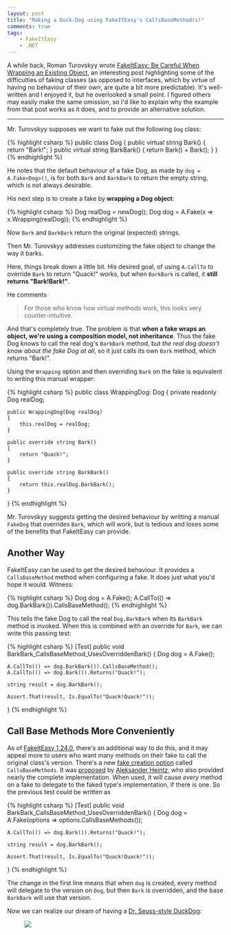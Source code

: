 ```yaml
---
layout: post
title: "Making a Duck-Dog using FakeItEasy's CallsBaseMethod(s)" 
comments: true
tags:
    - FakeItEasy
    - .NET
---
```


A while back, Roman Turovskyy wrote
[FakeItEasy: Be Careful When Wrapping an Existing Object][wrapping],
an interesting post highlighting some of the difficulties of faking
classes (as opposed to interfaces, which by virtue of having no
behaviour of their own, are quite a bit more predictable). It's
well-written and I enjoyed it, but he overlooked a small point. I
figured others may easily make the same omission, so I'd like to
explain why the example from that post works as it does, and to
provide an alternative solution.

----

Mr. Turovskyy supposes we want to fake out the following `Dog` class:

{% highlight csharp %}
public class Dog
{
    public virtual string Bark()
    {
        return "Bark!";
    }
    public virtual string BarkBark()
    {
        return Bark() + Bark();
    }
}
{% endhighlight %}

He notes that the default behaviour of a fake Dog, as made by `dog =
A.Fake<Dog>()`, is for both `Bark` and `BarkBark` to return the empty
string, which is not always desirable.

His next step is to create a fake by **wrapping a Dog object**:

{% highlight csharp %}
Dog realDog = newDog();
Dog dog = A.Fake<Dog>(x => x.Wrapping(realDog));
{% endhighlight %}

Now `Bark` and `BarkBark` return the original (expected) strings.

Then Mr. Turovskyy addresses customizing the fake object to change
the way it barks.

Here, things break down a little bit. His desired goal, of using
`A.CallTo` to override `Bark` to return "Quack!" works, but when
`BarkBark` is called, it **still returns "Bark!Bark!"**.


He comments

> For those who know how virtual methods work, this looks very
> counter-intuitive.

And that's completely true. The problem is that **when a fake wraps an
object, we're using a composition model, not inheritance**. Thus the
fake Dog knows to call the real dog's `BarkBark` method, but _the real
dog doesn't know about the fake Dog at all_, so it just calls its own
`Bark` method, which returns "Bark!".

Using the `Wrapping` option and then overriding `Bark` on the fake is
equivalent to writing this manual wrapper:

{% highlight csharp %}
public class WrappingDog: Dog
{
    private readonly Dog realDog;

    public WrappingDog(Dog realDog)
    {
        this.realDog = realDog;
    }

    public override string Bark()
    {
        return "Quack!";
    }

    public override string BarkBark()
    {
        return this.realDog.BarkBark();
    }
}
{% endhighlight %}


Mr. Turovskyy suggests getting the desired behaviour by writting a
manual `FakeDog` that overrides `Bark`, which will work, but is
tedious and loses some of the benefits that FakeItEasy can
provide.

## Another Way

FakeItEasy can be used to get the desired behaviour. It provides a
`CallsBaseMethod` method when configuring a fake. It does just what
you'd hope it would. Witness:

{% highlight csharp %}
Dog dog = A.Fake<Dog>();
A.CallTo(() => dog.BarkBark()).CallsBaseMethod();
{% endhighlight %}

This tells the fake Dog to call the real `Dog.BarkBark` when its
`BarkBark` method is invoked. When this is combined with an override
for `Bark`, we can write this passing test:

{% highlight csharp %}
[Test]
public void BarkBark_CallsBaseMethod_UsesOverriddenBark()
{
    Dog dog = A.Fake<Dog>();

    A.CallTo(() => dog.BarkBark()).CallsBaseMethod();
    A.CallTo(() => dog.Bark()).Returns("Quack!");

    string result = dog.BarkBark();

    Assert.That(result, Is.EqualTo("Quack!Quack!"));
}
{% endhighlight %}

## Call Base Methods More Conveniently

As of [FakeItEasy 1.24.0][onetwentyfour], there's an additional way to
do this, and it may appeal more to users who want many methods on
their fake to call the original class's version. There's a new
[fake creation option][options] called `CallsBaseMethods`. It was
[proposed][issue] by [Aleksander Heintz][alexandr], who also provided
nearly the complete implementation. When used, it will cause _every_
method on a fake to delegate to the faked type's implementation, if there
is one. So the previous test could be written as

{% highlight csharp %}
[Test]
public void BarkBark_CallsBaseMethod_UsesOverriddenBark()
{
    Dog dog = A.Fake<Dog>(options => options.CallsBaseMethods());

    A.CallTo(() => dog.Bark()).Returns("Quack!");

    string result = dog.BarkBark();

    Assert.That(result, Is.EqualTo("Quack!Quack!"));
}
{% endhighlight %}

The change in the first line means that when `dog` is created, every method will delegate to the version on
`Dog`, but then `Bark` is overridden, and the base `BarkBark` will use
that version.

Now we can realize our dream of having a
[Dr. Seuss-style DuckDog][duckdog]:
<figure>
  <img src="{{ site.image_dir }}/Duck-Dog.jpg">
</figure>

[duckdog]: http://seuss.wikia.com/wiki/Duck-Dog
[wrapping]: http://elekslabs.com/2014/03/fakeiteasy-be-careful-when-wrapping.html
[onetwentyfour]: https://github.com/FakeItEasy/FakeItEasy/releases/tag/1.24.0
[options]: https://github.com/FakeItEasy/FakeItEasy/wiki/Creating-Fakes#options
[alexandr]: http://blog.alxandr.me/
[issue]: https://github.com/FakeItEasy/FakeItEasy/issues/192
